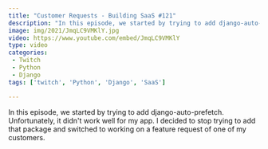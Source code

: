 ```yaml
---
title: "Customer Requests - Building SaaS #121"
description: "In this episode, we started by trying to add django-auto-prefetch. Unfortunately, it didn't work well for my app. I decided to stop trying to add that package and switched to working on a feature request of one of my customers."
image: img/2021/JmqLC9VMKlY.jpg
video: https://www.youtube.com/embed/JmqLC9VMKlY
type: video
categories:
 - Twitch
 - Python
 - Django
tags: ['twitch', 'Python', 'Django', 'SaaS']

---
```


In this episode, we started by trying to add django-auto-prefetch. Unfortunately, it didn't work well for my app. I decided to stop trying to add that package and switched to working on a feature request of one of my customers.
